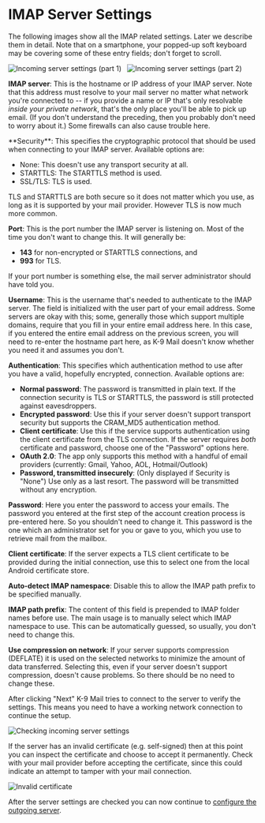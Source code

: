 # IMAP Server Settings

The following images show all the IMAP related settings.
Later we describe them in detail.  Note that on a smartphone, your popped-up soft keyboard may be 
covering some of these entry fields; don't forget to scroll.

![Incoming server settings (part 1)](img/account_setup_step3_imap_incoming_server_1.png)
&nbsp;
![Incoming server settings (part 2)](img/account_setup_step3_imap_incoming_server_2.png)

**IMAP server**: This is the hostname or IP address of your IMAP server. Note that this address must resolve to your 
mail server no matter what network you're connected to -- if you provide a name or IP that's only resolvable *inside 
your private network*, that's the only place you'll be able to pick up email. (If you don't understand the preceding, 
then you probably don't need to worry about it.) Some firewalls can also cause trouble here.

<div id="security"/>
**Security**: This specifies the cryptographic protocol that should be used when connecting to your IMAP server. 
Available options are:

* None: This doesn't use any transport security at all.
* STARTTLS: The STARTTLS method is used.
* SSL/TLS: TLS is used.

TLS and STARTTLS are both secure so it does not matter which you use, as long as it is supported by
your mail provider. However TLS is now much more common.

**Port**: This is the port number the IMAP server is listening on. Most of the time you don't want to change this. It
will generally be:

* **143** for non-encrypted or STARTTLS connections, and
* **993** for TLS.

If your port number is something else, the mail server administrator should have told you.

**Username**: This is the username that's needed to authenticate to the IMAP server. The field is initialized with the
user part of your email address. Some servers are okay with this; some, generally those which support multiple domains,
require that you fill in your entire email address here. In this case, if you entered the entire email address on the
previous screen, you will need to re-enter the hostname part here, as K-9 Mail doesn't know whether you need it and
assumes you don't.

**Authentication**: This specifies which authentication method to use after you have a valid, hopefully encrypted,
connection. Available options are:

* **Normal password**: The password is transmitted in plain text.
If the connection security is TLS or STARTTLS, the password is still protected against eavesdroppers.
* **Encrypted password**: Use this if your server doesn't support transport security but supports the CRAM_MD5 authentication
method.
* **Client certificate**: Use this if the service supports authentication using the client certificate from the TLS connection.
If the server requires *both* certificate and password, choose one of the "Password" options here.
* **OAuth 2.0**: The app only supports this method with a handful of email providers (currently: Gmail, Yahoo, AOL, Hotmail/Outlook)
* **Password, transmitted insecurely**: (Only displayed if Security is "None") Use only as a last resort. The password will be transmitted without any encryption.

**Password**: Here you enter the password to access your emails. The password you entered at the first step of the
account creation process is pre-entered here. So you shouldn't need to change it. This password is the one which an
administrator set for you or gave to you, which you use to retrieve mail from the mailbox.

**Client certificate**: If the server expects a TLS client certificate to be provided during the initial connection,
use this to select one from the local Android certificate store.

**Auto-detect IMAP namespace**: Disable this to allow the IMAP path prefix to be specified manually.

**IMAP path prefix**: The content of this field is prepended to IMAP folder names before use. The main usage is to 
manually select which IMAP namespace to use. This can be automatically guessed, so usually,
you don't need to change this.

**Use compression on network**: If your server supports compression (DEFLATE) it is used on the selected networks to
minimize the amount of data transferred. Selecting this, even if your server doesn't support compression, doesn't cause
problems. So there should be no need to change these.

After clicking "Next" K-9 Mail tries to connect to the server to verify the settings. This means you need to have a 
working network connection to continue the setup.

![Checking incoming server settings](img/account_setup_step3.5_imap_checking_incoming_server_settings.png)

If the server has an invalid certificate (e.g. self-signed) then at this point you can inspect the certificate
and choose to accept it permanently. Check with your mail provider before accepting the certificate, since
this could indicate an attempt to tamper with your mail connection.

![Invalid certificate](img/account_setup_step3.6_invalid_certificate.png)

After the server settings are checked you can now continue to 
[configure the outgoing server](outgoing.md).
